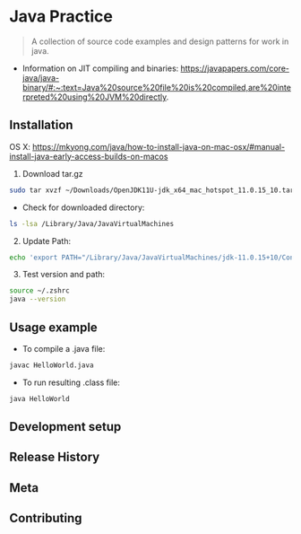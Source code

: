 # Java Practice

> A collection of source code examples and design patterns for work in java.

- Information on JIT compiling and binaries:
https://javapapers.com/core-java/java-binary/#:~:text=Java%20source%20file%20is%20compiled,are%20interpreted%20using%20JVM%20directly.



## Installation

OS X:
https://mkyong.com/java/how-to-install-java-on-mac-osx/#manual-install-java-early-access-builds-on-macos

1. Download tar.gz

```sh
sudo tar xvzf ~/Downloads/OpenJDK11U-jdk_x64_mac_hotspot_11.0.15_10.tar.gz -C /Library/Java/JavaVirtualMachines
```

- Check for downloaded directory:
```sh
ls -lsa /Library/Java/JavaVirtualMachines

```

2. Update Path:
```sh
echo 'export PATH="/Library/Java/JavaVirtualMachines/jdk-11.0.15+10/Contents/Home/bin:$PATH"' >> ~/.zshrc

```
3. Test version and path:
```sh
source ~/.zshrc
java --version
```

## Usage example

- To compile a .java file:
```sh
javac HelloWorld.java
```
- To run resulting .class file:

```sh
java HelloWorld
```

## Development setup


## Release History

## Meta

## Contributing